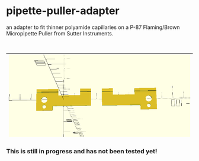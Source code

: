 # pipette-puller-adapter

an adapter to fit thinner polyamide capillaries on a P-87 Flaming/Brown Micropipette Puller from Sutter Instruments.

<br>

|![](<holders.png>)|
|---|

### This is still in progress and has not been tested yet!